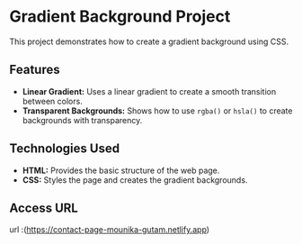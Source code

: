 # Gradient Background Project

This project demonstrates how to create a gradient background using CSS.

## Features

* **Linear Gradient:** Uses a linear gradient to create a smooth transition between colors.
* **Transparent Backgrounds:** Shows how to use `rgba()` or `hsla()` to create backgrounds with transparency.

## Technologies Used

* **HTML:**  Provides the basic structure of the web page.
* **CSS:** Styles the page and creates the gradient backgrounds.

## Access URL

url :(https://contact-page-mounika-gutam.netlify.app)